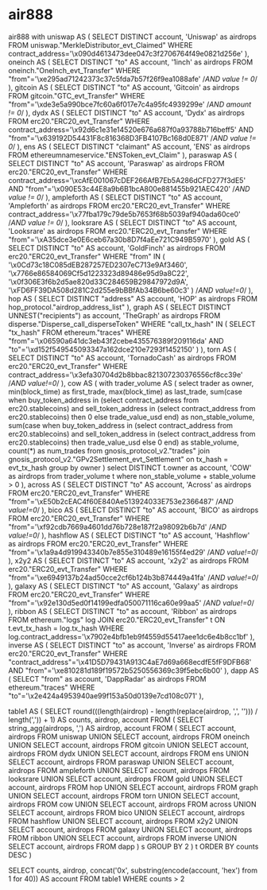 # air888
air888
with 
uniswap AS (
    SELECT DISTINCT account, 'Uniswap' as airdrops
    FROM uniswap."MerkleDistributor_evt_Claimed" 
    WHERE contract_address='\x090d4613473dee047c3f2706764f49e0821d256e'
),
oneinch AS (
    SELECT DISTINCT "to" AS account, '1inch' as airdrops
    FROM oneinch."OneInch_evt_Transfer" 
    WHERE "from"='\xe295ad71242373c37c5fda7b57f26f9ea1088afe' /*AND value != 0*/
),
gitcoin AS (
    SELECT DISTINCT "to" AS account, 'Gitcoin' as airdrops
    FROM gitcoin."GTC_evt_Transfer" 
    WHERE "from"='\xde3e5a990bce7fc60a6f017e7c4a95fc4939299e' /*AND amount != 0*/
),
dydx AS (
    SELECT DISTINCT "to" AS account, 'Dydx' as airdrops
    FROM erc20."ERC20_evt_Transfer"
    WHERE contract_address='\x92d6c1e31e14520e676a687f0a93788b716beff5' AND "from"='\x639192D54431F8c816368D3FB4107Bc168d0E871' /*AND value != 0*/
),
ens AS (
    SELECT DISTINCT "claimant" AS account, 'ENS' as airdrops
    FROM ethereumnameservice."ENSToken_evt_Claim"
),
paraswap AS (
    SELECT DISTINCT "to" AS account, 'Paraswap' as airdrops
    FROM erc20."ERC20_evt_Transfer"
    WHERE contract_address='\xcAfE001067cDEF266AfB7Eb5A286dCFD277f3dE5' AND "from"='\x090E53c44E8a9b6B1bcA800e881455b921AEC420' /*AND value != 0*/
),
ampleforth AS (
    SELECT DISTINCT "to" AS account, 'Ampleforth' as airdrops
    FROM erc20."ERC20_evt_Transfer" 
    WHERE contract_address='\x77fba179c79de5b7653f68b5039af940ada60ce0' /*AND value != 0*/
),
looksrare AS (
    SELECT DISTINCT "to" AS account, 'Looksrare' as airdrops
    FROM erc20."ERC20_evt_Transfer"
    WHERE "from"='\xA35dce3e0E6ceb67a30b8D7f4aEe721C949B5970'
),
gold AS (
    SELECT DISTINCT "to" AS account, 'GoldFinch' as airdrops
    FROM erc20."ERC20_evt_Transfer"
    WHERE "from" IN (
        '\x0Cd73c18C085dEB287257ED2307eC713e9Af3460',
        '\x7766e86584069Cf5d1223323d89486e95d9a8C22',
        '\x0f306E3f6b2d5ae820d33C284659B29847972d9A',
        '\xFD6FF39DA508d281C2d255e9bBBfAb34B6be60c3'
    ) /*AND value!=0*/
),
hop AS (
    SELECT DISTINCT "address" AS account, 'HOP' as airdrops
    FROM hop_protocol."airdrop_address_list"
),
graph AS (
    SELECT DISTINCT UNNEST("recipients") as account, 'TheGraph' as airdrops
    FROM disperse."Disperse_call_disperseToken"
    WHERE "call_tx_hash" IN (
        SELECT "tx_hash"
        FROM ethereum."traces"
        WHERE "from"='\x06590a641dc3eb43f2cebe435576389f209116da' AND "to"='\xd152f549545093347a162dce210e7293f1452150'
    )
),
torn AS (
    SELECT DISTINCT "to" AS account, 'TornadoCash' as airdrops
    FROM erc20."ERC20_evt_Transfer"
    WHERE contract_address='\x3efa30704d2b8bbac821307230376556cf8cc39e' /*AND value!=0*/
),
cow AS (
    with trader_volume AS (
        select trader          as owner,
               min(block_time) as first_trade,
               max(block_time) as last_trade,
               sum(case
                       when buy_token_address in
                            (select contract_address from erc20.stablecoins)
                           and
                            sell_token_address in
                            (select contract_address from erc20.stablecoins)
                           then 0
                       else trade_value_usd
                   end)        as non_stable_volume,
               sum(case
                       when buy_token_address in
                            (select contract_address from erc20.stablecoins)
                           and
                            sell_token_address in
                            (select contract_address from erc20.stablecoins)
                           then trade_value_usd
                       else 0
                   end)        as stable_volume,
               count(*)        as num_trades
        from gnosis_protocol_v2."trades"
                 join gnosis_protocol_v2."GPv2Settlement_evt_Settlement"
                      on tx_hash = evt_tx_hash
        group by owner
    )
    select DISTINCT t.owner as account, 'COW' as airdrops
    from trader_volume t
    where non_stable_volume + stable_volume > 0
),
across AS (
    SELECT DISTINCT "to" AS account, 'Across' as airdrops
    FROM erc20."ERC20_evt_Transfer"
    WHERE "from"='\xE50b2cEAC4f60E840Ae513924033E753e2366487' /*AND value!=0*/
),
bico AS (
    SELECT DISTINCT "to" AS account, 'BICO' as airdrops
    FROM erc20."ERC20_evt_Transfer"
    WHERE "from"='\xf92cdb7669a4601dd76b728e187f2a98092b6b7d' /*AND value!=0*/
),
hashflow AS (
    SELECT DISTINCT "to" AS account, 'Hashflow' as airdrops
    FROM erc20."ERC20_evt_Transfer"
    WHERE "from"='\x1a9a4d919943340b7e855e310489e16155f4ed29' /*AND value!=0*/
),
x2y2 AS (
    SELECT DISTINCT "to" AS account, 'x2y2' as airdrops
    FROM erc20."ERC20_evt_Transfer"
    WHERE "from"='\xe6949137b24ad50cce2cf6b124b3b874449a41fa' /*AND value!=0*/
),
galaxy AS (
    SELECT DISTINCT "to" AS account, 'Galaxy' as airdrops
    FROM erc20."ERC20_evt_Transfer"
    WHERE "from"='\x92e130d5ed0f14199edfa050071116ca60e99aa5' /*AND value!=0*/
),
ribbon AS (
    SELECT DISTINCT "to" as account, 'Ribbon' as airdrops
    FROM ethereum."logs" log JOIN erc20."ERC20_evt_Transfer" t ON t.evt_tx_hash = log.tx_hash
    WHERE log.contract_address='\x7902e4bfb1eb9f4559d55417aee1dc6e4b8cc1bf'
),
inverse AS (
    SELECT DISTINCT "to" as account, 'Inverse' as airdrops
    FROM erc20."ERC20_evt_Transfer"
    WHERE "contract_address"='\x41D5D79431A913C4aE7d69a668ecdfE5fF9DFB68' AND "from"='\xe810281d189f19572b5250556369c39f5ebc6b00'
), 
dapp AS (
    SELECT "from" as account, 'DappRadar' as airdrops
    FROM ethereum."traces"
    WHERE "to"='\x2e424a4953940ae99f153a50d0139e7cd108c071'
),

table1 AS (
    SELECT round(((length(airdrop) - length(replace(airdrop, ',', ''))) / length(',')) + 1) AS counts, airdrop, account
    FROM (
        SELECT string_agg(airdrops, ',') AS airdrop, account
        FROM (
            SELECT account, airdrops 
            FROM uniswap
            UNION
            SELECT account, airdrops
            FROM oneinch
            UNION
            SELECT account, airdrops
            FROM gitcoin
            UNION
            SELECT account, airdrops
            FROM dydx
            UNION
            SELECT account, airdrops
            FROM ens
            UNION
            SELECT account, airdrops
            FROM paraswap
            UNION
            SELECT account, airdrops
            FROM ampleforth
            UNION
            SELECT account, airdrops
            FROM looksrare
            UNION
            SELECT account, airdrops
            FROM gold
            UNION
            SELECT account, airdrops
            FROM hop
            UNION
            SELECT account, airdrops
            FROM graph
            UNION
            SELECT account, airdrops
            FROM torn
            UNION
            SELECT account, airdrops
            FROM cow
            UNION
            SELECT account, airdrops
            FROM across
            UNION
            SELECT account, airdrops
            FROM bico
            UNION
            SELECT account, airdrops
            FROM hashflow
            UNION
            SELECT account, airdrops
            FROM x2y2
            UNION
            SELECT account, airdrops
            FROM galaxy
            UNION
            SELECT account, airdrops
            FROM ribbon
            UNION
            SELECT account, airdrops
            FROM inverse
            UNION
            SELECT account, airdrops
            FROM dapp
        ) s
        GROUP BY 2
    ) t ORDER BY counts DESC
)

SELECT counts, airdrop, concat('0x', substring(encode(account, 'hex') from 1 for 40)) AS account 
FROM table1
WHERE counts > 2
